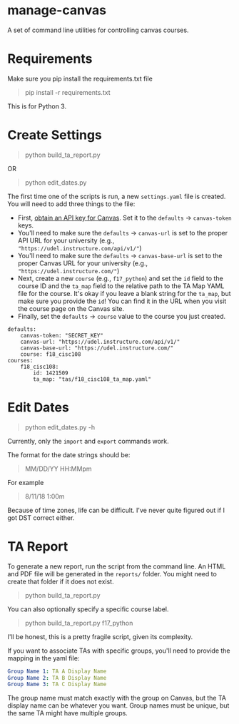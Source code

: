 # manage-canvas

A set of command line utilities for controlling canvas courses.

# Requirements

Make sure you pip install the requirements.txt file

> pip install -r requirements.txt

This is for Python 3.

# Create Settings

> python build_ta_report.py

OR

> python edit_dates.py

The first time one of the scripts is run, a new `settings.yaml` file is created. You will need to add three things to the file:

* First, [obtain an API key for Canvas](https://community.canvaslms.com/docs/DOC-10806-4214724194). Set it to the `defaults` -> `canvas-token` keys.
* You'll need to make sure the `defaults` -> `canvas-url` is set to the proper API URL for your university (e.g., `"https://udel.instructure.com/api/v1/"`)
* You'll need to make sure the `defaults` -> `canvas-base-url` is set to the proper Canvas URL for your university (e.g., `"https://udel.instructure.com/"`)
* Next, create a new `course` (e.g., `f17_python`) and set the `id` field to the course ID and the `ta_map` field to the relative path to the TA Map YAML file for the course. It's okay if you leave a blank string for the `ta_map`, but make sure you provide the `id`! You can find it in the URL when you visit the course page on the Canvas site.
* Finally, set the `defaults` -> `course` value to the course you just created.

```
defaults:
    canvas-token: "SECRET_KEY"
    canvas-url: "https://udel.instructure.com/api/v1/"
    canvas-base-url: "https://udel.instructure.com/"
    course: f18_cisc108
courses:
    f18_cisc108:
        id: 1421509
        ta_map: "tas/f18_cisc108_ta_map.yaml"
```

# Edit Dates

> python edit_dates.py -h

Currently, only the `import` and `export` commands work. 

The format for the date strings should be:

> MM/DD/YY HH:MMpm

For example

> 8/11/18 1:00m

Because of time zones, life can be difficult. I've never quite figured out if I got DST correct either.

# TA Report

To generate a new report, run the script from the command line. An HTML and PDF file will be generated in the `reports/` folder. You might need to create that folder if it does not exist.

> python build_ta_report.py

You can also optionally specify a specific course label.

> python build_ta_report.py f17_python

I'll be honest, this is a pretty fragile script, given its complexity.

If you want to associate TAs with specific groups, you'll need to provide the mapping in the yaml file:

```yaml
Group Name 1: TA A Display Name
Group Name 2: TA B Display Name
Group Name 3: TA C Display Name
```

The group name must match exactly with the group on Canvas, but the TA display name can be whatever you want. Group names must be unique, but the same TA might have multiple groups.
